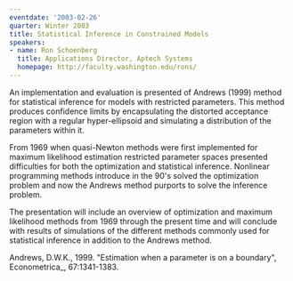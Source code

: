 ```yaml
---
eventdate: '2003-02-26'
quarter: Winter 2003
title: Statistical Inference in Constrained Models
speakers:
- name: Ron Schoenberg
  title: Applications Director, Aptech Systems
  homepage: http://faculty.washington.edu/rons/
---
```

An implementation and evaluation is presented of Andrews (1999) method for statistical inference for models with restricted parameters. This method produces confidence limits by encapsulating the distorted acceptance region with a regular hyper-ellipsoid and simulating a distribution of the parameters within it.

From 1969 when quasi-Newton methods were first implemented for maximum likelihood estimation restricted parameter spaces presented difficulties for both the optimization and statistical inference. Nonlinear programming methods introduce in the 90's solved the optimization problem and now the Andrews method purports to solve the inference problem.

The presentation will include an overview of optimization and maximum likelihood methods from 1969 through the present time and will conclude with results of simulations of the different methods commonly used for statistical inference in addition to the Andrews method.

Andrews, D.W.K., 1999. &quot;Estimation when a parameter is on a boundary&quot;, Econometrica_, 67:1341-1383.